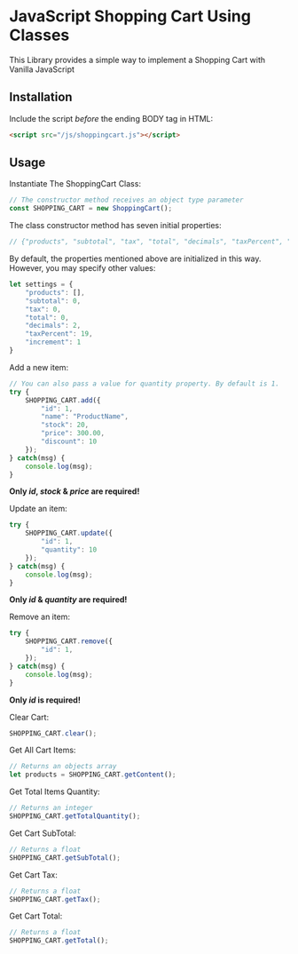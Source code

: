 # JavaScript Shopping Cart Using Classes
This Library provides a simple way to implement a Shopping Cart with Vanilla JavaScript

## Installation

Include the script *before* the ending BODY tag in HTML: 

```html
<script src="/js/shoppingcart.js"></script>
```

## Usage
Instantiate The ShoppingCart Class:
```javascript
// The constructor method receives an object type parameter
const SHOPPING_CART = new ShoppingCart();
```

The class constructor method has seven initial properties: 
```javascript
// {"products", "subtotal", "tax", "total", "decimals", "taxPercent", "increment"}
```

By default, the properties mentioned above are initialized in this way. However, you may specify other values: 
```javascript
let settings = {
	"products": [], 
	"subtotal": 0,
	"tax": 0, 
	"total": 0, 
	"decimals": 2, 
	"taxPercent": 19, 
	"increment": 1
}
```

Add a new item:

```javascript
// You can also pass a value for quantity property. By default is 1. 
try {
	SHOPPING_CART.add({
		"id": 1,
		"name": "ProductName",
		"stock": 20,
		"price": 300.00,
		"discount": 10
	});
} catch(msg) {
	console.log(msg);
}
```

**Only *id*, *stock* & *price* are required!**

Update an item:

```javascript
try {
	SHOPPING_CART.update({
		"id": 1,
		"quantity": 10 
	});
} catch(msg) {
	console.log(msg);
}
```

**Only *id* & *quantity* are required!**

Remove an item:

```javascript
try {
	SHOPPING_CART.remove({
		"id": 1,
	});
} catch(msg) {
	console.log(msg);
}
```

**Only *id* is required!**

Clear Cart:

```javascript
SHOPPING_CART.clear();
```

Get All Cart Items:

```javascript
// Returns an objects array
let products = SHOPPING_CART.getContent();
```


Get Total Items Quantity:

```javascript
// Returns an integer
SHOPPING_CART.getTotalQuantity();
```

Get Cart SubTotal:

```javascript
// Returns a float
SHOPPING_CART.getSubTotal();
```

Get Cart Tax:

```javascript
// Returns a float
SHOPPING_CART.getTax();
```

Get Cart Total:

```javascript
// Returns a float
SHOPPING_CART.getTotal();
```
